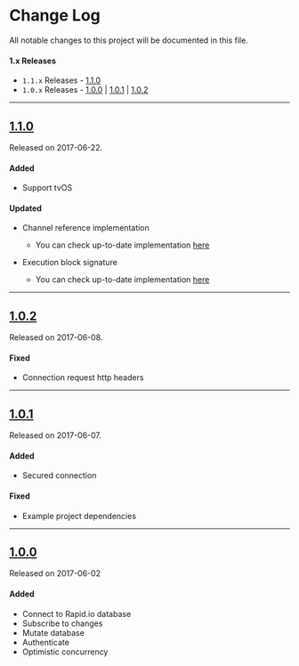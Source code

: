 # Change Log
All notable changes to this project will be documented in this file.

#### 1.x Releases
- `1.1.x` Releases - [1.1.0](#110)
- `1.0.x` Releases - [1.0.0](#100) | [1.0.1](#101) | [1.0.2](#102)

---

## [1.1.0](https://github.com/rapid-io/ios/releases/tag/1.1.0)
Released on 2017-06-22.

#### Added

- Support tvOS

#### Updated

- Channel reference implementation
  - You can check up-to-date implementation [here](https://rapid-io.github.io/ios/Classes.html)

- Execution block signature
  - You can check up-to-date implementation [here](https://rapid-io.github.io/ios/Typealiases.html#/s:5Rapid19RapidExecutionBlock)

---

## [1.0.2](https://github.com/rapid-io/ios/releases/tag/1.0.2)
Released on 2017-06-08.

#### Fixed
- Connection request http headers

---

## [1.0.1](https://github.com/rapid-io/ios/releases/tag/1.0.1)
Released on 2017-06-07.

#### Added
- Secured connection

#### Fixed
- Example project dependencies

---

## [1.0.0](https://github.com/rapid-io/ios/releases/tag/1.0.0)
Released on 2017-06-02

#### Added

- Connect to Rapid.io database
- Subscribe to changes
- Mutate database
- Authenticate
- Optimistic concurrency
